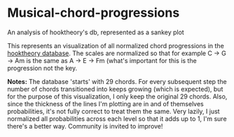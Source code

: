 Musical-chord-progressions
==========================

An analysis of hooktheory's db, represented as a sankey plot
<p>This represents an visualization of all normalized chord progressions in the <a href="http://www.hooktheory.com">
hooktheory database</a>. The scales are normalized so that for example C -> G -> Am   is the same as A -> E -> Fm 
(what's important for this is the progression not the key. </p>
<p><b>Notes:</b> The database 'starts' with 29 chords. For every subsequent step the number of chords transitioned into
keeps growing (which is expected), but for the purpose of this visualization, I only keep the original 29 chords. Also, 
since the thickness of the lines I'm plotting are in and of themselves probabilities, it's not fully correct to treat
them the same. Very lazily, I just normalized all probabilities across each level so that it adds up to 1, I'm sure 
there's a better way. Community is invited to improve!
